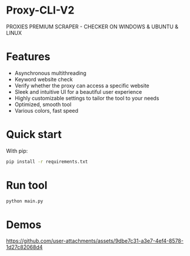 # Proxy-CLI-V2

PROXIES PREMIUM SCRAPER - CHECKER ON WINDOWS &amp; UBUNTU &amp; LINUX

# Features

- Asynchronous multithreading
- Keyword website check
- Verify whether the proxy can access a specific website
- Sleek and intuitive UI for a beautiful user experience
- Highly customizable settings to tailor the tool to your needs
- Optimized, smooth tool
- Various colors, fast speed

# Quick start

With pip:

```bash
pip install -r requirements.txt
```

# Run tool
```bash
python main.py
```

# Demos

https://github.com/user-attachments/assets/9dbe7c31-a3e7-4ef4-8578-1d27c82068d4
